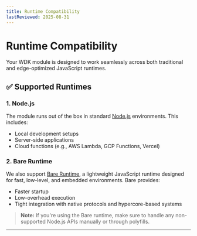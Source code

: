 ```yaml
---
title: Runtime Compatibility
lastReviewed: 2025-08-31
---
```


# Runtime Compatibility

Your WDK module is designed to work seamlessly across both traditional and edge-optimized JavaScript runtimes.

## ✅ Supported Runtimes

### 1. Node.js

The module runs out of the box in standard [Node.js](https://nodejs.org/) environments. This includes:

- Local development setups  
- Server-side applications  
- Cloud functions (e.g., AWS Lambda, GCP Functions, Vercel)

### 2. Bare Runtime

We also support [Bare Runtime](https://github.com/holepunchto/bare), a lightweight JavaScript runtime designed for fast, low-level, and embedded environments. Bare provides:

- Faster startup  
- Low-overhead execution  
- Tight integration with native protocols and hypercore-based systems

> **Note:** If you're using the Bare runtime, make sure to handle any non-supported Node.js APIs manually or through polyfills.

---
